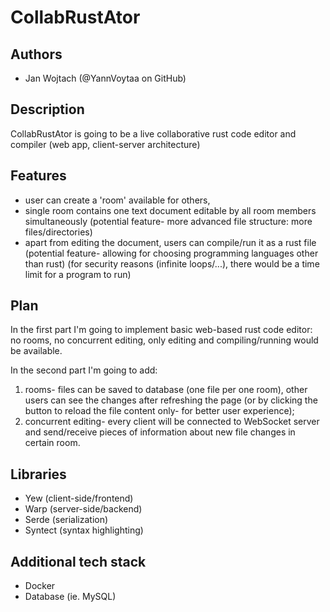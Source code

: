 # CollabRustAtor

## Authors

- Jan Wojtach (@YannVoytaa on GitHub)

## Description

CollabRustAtor is going to be a live collaborative rust code editor and compiler (web app, client-server architecture)

## Features

- user can create a 'room' available for others,
- single room contains one text document editable by all room members simultaneously (potential feature- more advanced file structure: more files/directories)
- apart from editing the document, users can compile/run it as a rust file (potential feature- allowing for choosing programming languages other than rust) (for security reasons (infinite loops/...), there would be a time limit for a program to run)

## Plan

In the first part I'm going to implement basic web-based rust code editor: no rooms, no concurrent editing, only editing and compiling/running would be available.

In the second part I'm going to add:

1. rooms- files can be saved to database (one file per one room), other users can see the changes after refreshing the page (or by clicking the button to reload the file content only- for better user experience);
2. concurrent editing- every client will be connected to WebSocket server and send/receive pieces of information about new file changes in certain room.

## Libraries

- Yew (client-side/frontend)
- Warp (server-side/backend)
- Serde (serialization)
- Syntect (syntax highlighting)

## Additional tech stack

- Docker
- Database (ie. MySQL)
